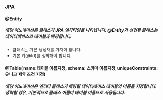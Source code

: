 ### JPA 


#### @Entity
##### 해당 어노테이션은 클래스가 JPA 엔티티임을 나타냅니다. @Entity가 선언된 클래스는 데이터베이스의 테이블과 매핑됩니다.

- 클래스는 기본 생성자를 가져야 합니다.
- 기본 키(@Id)를 정의해야 합니다.



#### @Table( name:테이블 이름지정, schema: 스키마 이름지정, uniqueConstraints: 유니크 제약 조건 지정)
##### 해당 어노테이션은 엔티티 클래스가 매핑될 데이터베이스 테이블의 이름을 지정합니다. 생략할 경우, 기본적으로 클래스 이름이 테이블 이름으로 사용됩니다.
